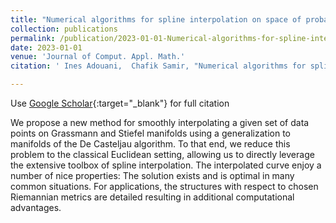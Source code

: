 ```yaml
---
title: "Numerical algorithms for spline interpolation on space of probability density functions"
collection: publications
permalink: /publication/2023-01-01-Numerical-algorithms-for-spline-interpolation-on-space-of-probability-density-functions
date: 2023-01-01
venue: 'Journal of Comput. Appl. Math.'
citation: ' Ines Adouani,  Chafik Samir, "Numerical algorithms for spline interpolation on space of probability density functions." Journal of Comput. Appl. Math., 2023.'

---
```


Use [Google Scholar](https://scholar.google.com/scholar?q=Numerical+algorithms+for+spline+interpolation+on+space+of+probability+density+functions){:target="_blank"} for full citation

 We propose a new method for smoothly interpolating a given set of data points on Grassmann and Stiefel manifolds using a generalization to manifolds of the De Casteljau algorithm. To that end, we reduce this problem to the classical Euclidean setting, allowing us to directly leverage the extensive toolbox of spline interpolation. The interpolated curve enjoy a number of nice properties: The solution exists and is optimal in many common situations. For applications, the structures with respect to chosen Riemannian metrics are detailed resulting in additional computational advantages.